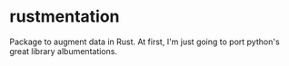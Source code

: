 # rustmentation
Package to augment data in Rust.  At first, I'm just going to port python's great library albumentations.
